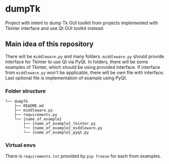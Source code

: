 # dumpTk
Project with intent to dump Tk GUI toolkit from projects implemented with Tkinter interface and use Qt GUI toolkit instead.

## Main idea of this repository
There will be `middleware.py` and many folders. `middleware.py` should provide interface for Tkinter to use Qt via PyQt. In folders, there will be some examples of Tkinter, which should be using provided interface. If interface from `middleware.py` won't be applicable, there will be own file with interface. Last optional file is implementation of example using PyQt.

### Folder structure
```
└── dumpTk
    ├── README.md
    ├── middleware.py
    ├── requirements.py
    └── {name_of_example}
        ├── {name_of_example}_tkinter.py
        └── {name_of_example}_middleware.py
        └── {name_of_example}_pyqt.py
```

### Virtual envs
There is `requirements.txt` provided by `pip freeze` for each from examples.

